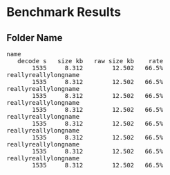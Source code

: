 # Benchmark Results

## Folder Name

<pre>
name
   decode s   size kb   raw size kb    rate
       1535     8.312        12.502   66.5%
reallyreallylongname
       1535     8.312        12.502   66.5%
reallyreallylongname
       1535     8.312        12.502   66.5%
reallyreallylongname
       1535     8.312        12.502   66.5%
reallyreallylongname
       1535     8.312        12.502   66.5%
reallyreallylongname
       1535     8.312        12.502   66.5%
reallyreallylongname
       1535     8.312        12.502   66.5%
reallyreallylongname
       1535     8.312        12.502   66.5%
</pre>
